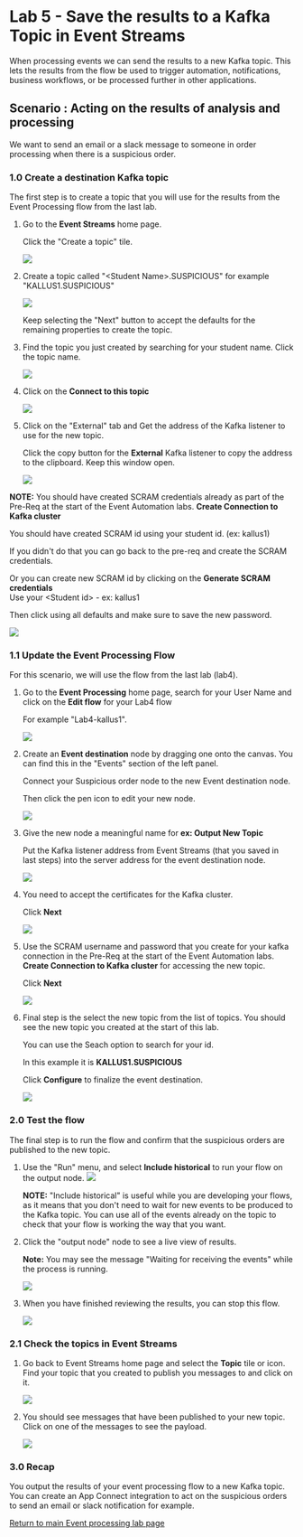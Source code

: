 # Lab 5 - Save the results to a Kafka Topic in Event Streams

When processing events we can send the results to a new Kafka topic.  This lets the results from the flow be used to trigger automation, notifications, business workflows, or be processed further in other applications.

## Scenario : Acting on the results of analysis and processing

We want to send an email or a slack message to someone in order processing when there is a suspicious order.
### 1.0 Create a destination Kafka topic

 The first step is to create a topic that you will use for the results from the Event Processing flow from the last lab.

1. Go to the **Event Streams** home page.

    Click the "Create a topic" tile.

    ![](images/media/image1.png)

1. Create a topic called "\<Student Name\>.SUSPICIOUS" for
 example "KALLUS1.SUSPICIOUS"

    ![](images/media/image2.png)

    Keep selecting the "Next" button to accept the defaults for the remaining properties to create the topic.

1. Find the topic you just created by searching for your student name. Click the topic name.

    ![](images/media/image3.png)

1. Click on the **Connect to this topic**

    ![](images/media/image4.png)

1. Click on the "External" tab and Get the address of the Kafka listener to use for the new topic.
    
    Click the copy button for the **External** Kafka listener to copy the address to the clipboard. Keep this window open.
    
    ![](images/media/image5.png)


**NOTE:** You should have created SCRAM credentials already as part of the Pre-Req at the start of the Event Automation labs.
**Create Connection to Kafka cluster** 

You should have created SCRAM id using your student id. (ex: kallus1)

If you didn't do that you can go back to the pre-req and create the SCRAM credentials. 

Or you can create new SCRAM id by clicking on the **Generate SCRAM credentials**  
Use your \<Student id\> - ex: kallus1

Then click using all defaults and make sure to save the new password. 
    
  ![](images/media/image5a.png)

### 1.1 Update the Event Processing Flow
 For this scenario, we will use the flow from the last lab (lab4).

1. Go to the **Event Processing** home page, search for your User Name and click on the **Edit flow** for your Lab4 flow

    For example "Lab4-kallus1".

    ![](images/media/image6.png)

1. Create an **Event destination** node by dragging one onto the canvas. You can find this in the "Events" section of the left panel.

    Connect your Suspicious order node to the new Event destination node. 

    Then click the pen icon to edit your new node.

    ![](images/media/image7.png)


1. Give the new node a meaningful name for **ex: Output New Topic**

    Put the Kafka listener address from Event Streams (that you saved in last steps) into the server address for the event destination node.

    ![](images/media/image8.png)

1. You need to accept the certificates for the Kafka cluster.   

    Click **Next**

    ![](images/media/image9.png)
            
1. Use the SCRAM username and password that you create for your kafka connection in the Pre-Req at the start of the Event Automation labs. **Create Connection to Kafka cluster**  for accessing the new topic.

   Click **Next**

    ![](images/media/image10.png)

1. Final step is the select the new topic from the list of topics. You should see the new topic you created at the start of this lab.  

    You can use the Seach option to search for your id.

    In this example it is **KALLUS1.SUSPICIOUS** 

    Click **Configure** to finalize the event destination.

    ![](images/media/image11.png)

### 2.0 Test the flow

The final step is to run the flow and confirm that the suspicious orders are published to the new topic.

1. Use the "Run" menu, and select **Include historical** to run your flow on the output node. 
    ![](images/media/image12.png)

    **NOTE:** "Include historical" is useful while you are developing your flows, as it means that you don't need to wait for new events to be produced to the Kafka topic. You can use all of the events already on the topic to check that your flow is working the way that you want.
  
1. Click the "output node" node to see a live view of results. 

    **Note:** You may see the message "Waiting for receiving the events" while the process is running.

     ![](images/media/image13.png)

1. When you have finished reviewing the results, you can stop this flow.

    ![](images/media/image14.png)
### 2.1 Check the topics in Event Streams

1.  Go back to Event Streams home page and select the **Topic** tile or icon.  Find your topic that you created to publish you messages to and click on it.

    ![](images/media/image15.png)


1.  You should see messages that have been published to your new topic.   Click on one of the messages to see the payload.
 
    ![](images/media/image16.png)


### 3.0 Recap
 You output the results of your event processing flow to a new Kafka topic. You can create an App Connect integration to act on the suspicious orders to send an email or slack notification for example.

[Return to main Event processing lab page](../index.md)

